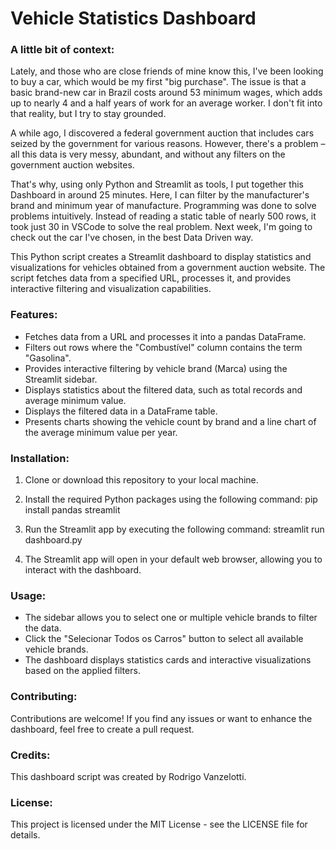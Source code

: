 # Vehicle Statistics Dashboard

### A little bit of context:

Lately, and those who are close friends of mine know this, I've been looking to buy a car, which would be my first "big purchase". The issue is that a basic brand-new car in Brazil costs around 53 minimum wages, which adds up to nearly 4 and a half years of work for an average worker. I don't fit into that reality, but I try to stay grounded. 

A while ago, I discovered a federal government auction that includes cars seized by the government for various reasons. However, there's a problem – all this data is very messy, abundant, and without any filters on the government auction websites. 

That's why, using only Python and Streamlit as tools, I put together this Dashboard in around 25 minutes. Here, I can filter by the manufacturer's brand and minimum year of manufacture. Programming was done to solve problems intuitively. Instead of reading a static table of nearly 500 rows, it took just 30 in VSCode to solve the real problem. 
Next week, I'm going to check out the car I've chosen, in the best Data Driven way.

This Python script creates a Streamlit dashboard to display statistics and visualizations for vehicles obtained from a government auction website. The script fetches data from a specified URL, processes it, and provides interactive filtering and visualization capabilities.

### Features:

- Fetches data from a URL and processes it into a pandas DataFrame.
- Filters out rows where the "Combustível" column contains the term "Gasolina".
- Provides interactive filtering by vehicle brand (Marca) using the Streamlit sidebar.
- Displays statistics about the filtered data, such as total records and average minimum value.
- Displays the filtered data in a DataFrame table.
- Presents charts showing the vehicle count by brand and a line chart of the average minimum value per year.

### Installation:

1. Clone or download this repository to your local machine.

2. Install the required Python packages using the following command:
   pip install pandas streamlit

3. Run the Streamlit app by executing the following command:
   streamlit run dashboard.py

4. The Streamlit app will open in your default web browser, allowing you to interact with the dashboard.

### Usage:

- The sidebar allows you to select one or multiple vehicle brands to filter the data.
- Click the "Selecionar Todos os Carros" button to select all available vehicle brands.
- The dashboard displays statistics cards and interactive visualizations based on the applied filters.

### Contributing:

Contributions are welcome! If you find any issues or want to enhance the dashboard, feel free to create a pull request.

### Credits:

This dashboard script was created by Rodrigo Vanzelotti.

### License:

This project is licensed under the MIT License - see the LICENSE file for details.
